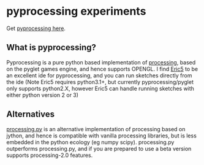 # pyprocessing experiments #

Get [pyprocessing here](http://code.google.com/p/pyprocessing/). 

## What is pyprocessing? ##

Pyprocessing is a pure python based implementation of [processing](http://processing.org), based on the pyglet games engine, and hence supports OPENGL. I find [Eric5](http://eric-ide.python-projects.org/eric-download.html) to be an excellent ide for pyprocessing, and you can run sketches directly from the ide (Note Eric5 requires python3.1+, but currently pyprocessing/pyglet only supports python2.X, however Eric5 can handle running sketches with either python version 2 or 3)

## Alternatives ##
[processing.py](https://github.com/jdf/processing.py) is an alternative implementation of processing based on jython, and hence is compatible with vanilla processing libraries, but is less embedded in the python ecology (eg numpy scipy).  processing.py outperforms processing.py, and if you are prepared to use a beta version supports processing-2.0 features.


